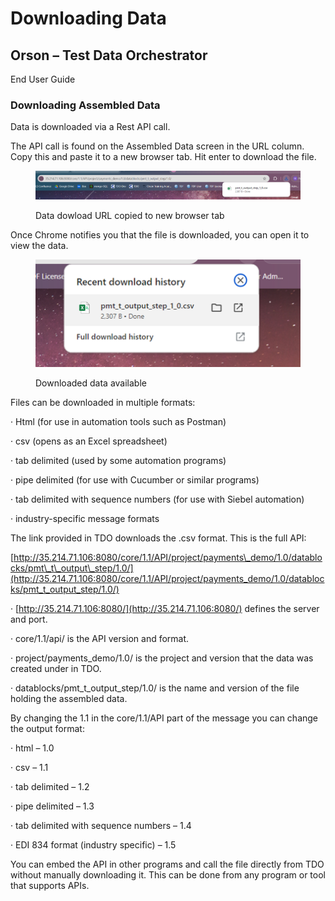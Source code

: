 # Downloading Data

## Orson – Test Data Orchestrator

End User Guide

### Downloading Assembled Data

Data is downloaded via a Rest API call.

The API call is found on the Assembled Data screen in the URL column. Copy this and paste it to a new browser tab.  Hit enter to download the file.

&#x20;

<figure><img src="../../../../.gitbook/assets/image (37).png" alt=""><figcaption><p>Data dowload URL copied to new browser tab</p></figcaption></figure>

&#x20;

Once Chrome notifies you that the file is downloaded, you can open it to view the data.

&#x20;

<figure><img src="../../../../.gitbook/assets/image (38).png" alt=""><figcaption><p>Downloaded data available</p></figcaption></figure>

&#x20;

&#x20;

Files can be downloaded in multiple formats:

·       Html  (for use in automation tools such as Postman)

·       csv  (opens as an Excel spreadsheet)

·       tab delimited  (used by some automation programs)

·       pipe delimited  (for use with Cucumber or similar programs)

·       tab delimited with sequence numbers  (for use with Siebel automation)

·       industry-specific message formats

&#x20;

The link provided in TDO downloads the .csv format.  This is the full API:

&#x20;

[http://35.214.71.106:8080/core/1.1/API/project/payments\_demo/1.0/datablocks/pmt\_t\_output\_step/1.0/](http://35.214.71.106:8080/core/1.1/API/project/payments_demo/1.0/datablocks/pmt_t_output_step/1.0/)

&#x20;

·       [http://35.214.71.106:8080/](http://35.214.71.106:8080/)  defines the server and port.

&#x20;

·       core/1.1/api/ is the API version and format.

&#x20;

·       project/payments\_demo/1.0/  is the project and version that the data was created under in TDO.

&#x20;

·       datablocks/pmt\_t\_output\_step/1.0/  is the name and version of the file holding the assembled data.

&#x20;

By changing the 1.1 in the core/1.1/API part of the message you can change the output format:

·       html – 1.0

·       csv – 1.1

·       tab delimited – 1.2

·       pipe delimited – 1.3

·       tab delimited with sequence numbers – 1.4

·       EDI 834 format (industry specific) – 1.5

You can embed the API in other programs and call the file directly from TDO without manually downloading it. This can be done from any program or tool that supports APIs.
